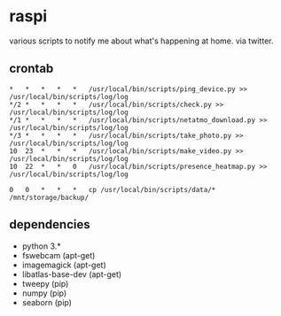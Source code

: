 # raspi

various scripts to notify me about what's happening at home. via twitter.

## crontab

```
*	*	*	*	*	/usr/local/bin/scripts/ping_device.py >> /usr/local/bin/scripts/log/log
*/2	*	*	*	*	/usr/local/bin/scripts/check.py >> /usr/local/bin/scripts/log/log
*/1	*	*	*	*	/usr/local/bin/scripts/netatmo_download.py >> /usr/local/bin/scripts/log/log
*/3	*	*	*	*	/usr/local/bin/scripts/take_photo.py >> /usr/local/bin/scripts/log/log
10  23	*	*	*	/usr/local/bin/scripts/make_video.py >> /usr/local/bin/scripts/log/log
10	22	*	*	0	/usr/local/bin/scripts/presence_heatmap.py >> /usr/local/bin/scripts/log/log

0	0	*	*	*	cp /usr/local/bin/scripts/data/* /mnt/storage/backup/
```

## dependencies

* python 3.*
* fswebcam (apt-get)
* imagemagick (apt-get)
* libatlas-base-dev (apt-get)
* tweepy (pip)
* numpy (pip)
* seaborn (pip)
